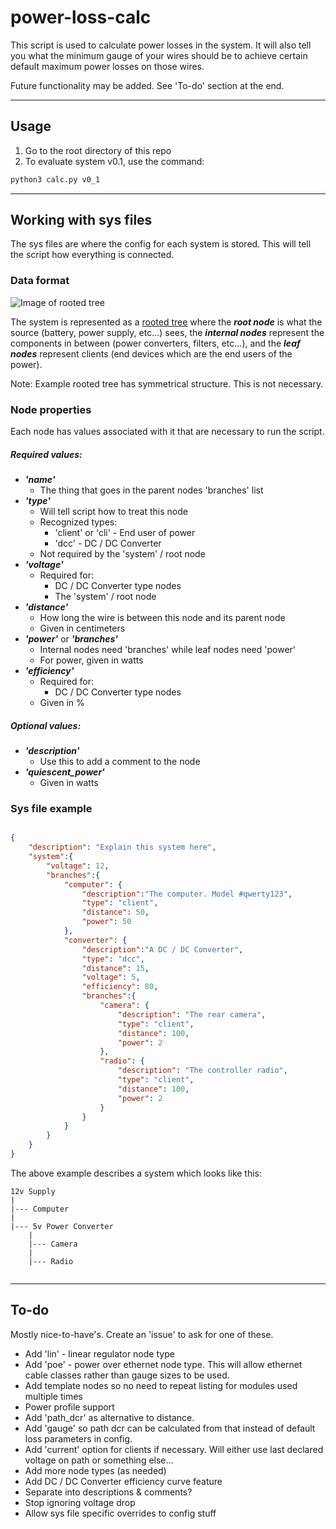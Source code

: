 # power-loss-calc

This script is used to calculate power losses in the system. It will also tell you what the minimum gauge of your wires should be to achieve certain default maximum power losses on those wires.  

Future functionality may be added. See 'To-do' section at the end.

---

## Usage

1. Go to the root directory of this repo
2. To evaluate system v0.1, use the command:  

``` bash
python3 calc.py v0_1
```

---

## Working with sys files

The sys files are where the config for each system is stored. This will tell the script how everything is connected.  

### Data format

![Image of rooted tree](https://www.tutorialspoint.com/discrete_mathematics/images/rooted_tree.jpg "Rooted Tree")

The system is represented as a [rooted tree](https://www.tutorialspoint.com/discrete_mathematics/introduction_to_trees.htm) where the ***root node*** is what the source (battery, power supply, etc...) sees, the ***internal nodes*** represent the components in between (power converters, filters, etc...), and the ***leaf nodes*** represent clients (end devices which are the end users of the power).  

Note: Example rooted tree has symmetrical structure. This is not necessary.

### Node properties

Each node has values associated with it that are necessary to run the script.

##### Required values:
- ***'name'***
	- The thing that goes in the parent nodes 'branches' list
- ***'type'***
	- Will tell script how to treat this node
	- Recognized types:
		- 'client' or 'cli' - End user of power
		- 'dcc' - DC / DC Converter
	- Not required by the 'system' / root node
- ***'voltage'***
	- Required for:
		- DC / DC Converter type nodes
		- The 'system' / root node
- ***'distance'***
	- How long the wire is between this node and its parent node
	- Given in centimeters
- ***'power'*** or ***'branches'***
	- Internal nodes need 'branches' while leaf nodes need 'power'
	- For power, given in watts
- ***'efficiency'***
	- Required for:
		- DC / DC Converter type nodes
	- Given in %

##### Optional values:
- ***'description'***
	- Use this to add a comment to the node
- ***'quiescent_power'***
	- Given in watts

### Sys file example

``` json

{
	"description": "Explain this system here",
	"system":{
		"voltage": 12,
		"branches":{
			"computer": {
				"description":"The computer. Model #qwerty123",
				"type": "client",
				"distance": 50,
				"power": 50
			},
			"converter": {
				"description":"A DC / DC Converter",
				"type": "dcc",
				"distance": 15,
				"voltage": 5,
				"efficiency": 80,
				"branches":{
					"camera": {
						"description": "The rear camera",
						"type": "client",
						"distance": 100,
						"power": 2
					},
					"radio": {
						"description": "The controller radio",
						"type": "client",
						"distance": 100,
						"power": 2
					}
				}
			}
		}
	}
}

```

The above example describes a system which looks like this:

```
12v Supply
|
|--- Computer
|
|--- 5v Power Converter
	|
	|--- Camera
	|
	|--- Radio


```

---

## To-do

Mostly nice-to-have's. Create an 'issue' to ask for one of these.

- Add 'lin' - linear regulator node type
- Add 'poe' - power over ethernet node type. This will allow ethernet cable classes rather than gauge sizes to be used.
- Add template nodes so no need to repeat listing for modules used multiple times
- Power profile support
- Add 'path_dcr' as alternative to distance.
- Add 'gauge' so path dcr can be calculated from that instead of default loss parameters in config.
- Add 'current' option for clients if necessary. Will either use last declared voltage on path or something else...
- Add more node types (as needed)
- Add DC / DC Converter efficiency curve feature
- Separate into descriptions & comments?
- Stop ignoring voltage drop
- Allow sys file specific overrides to config stuff

